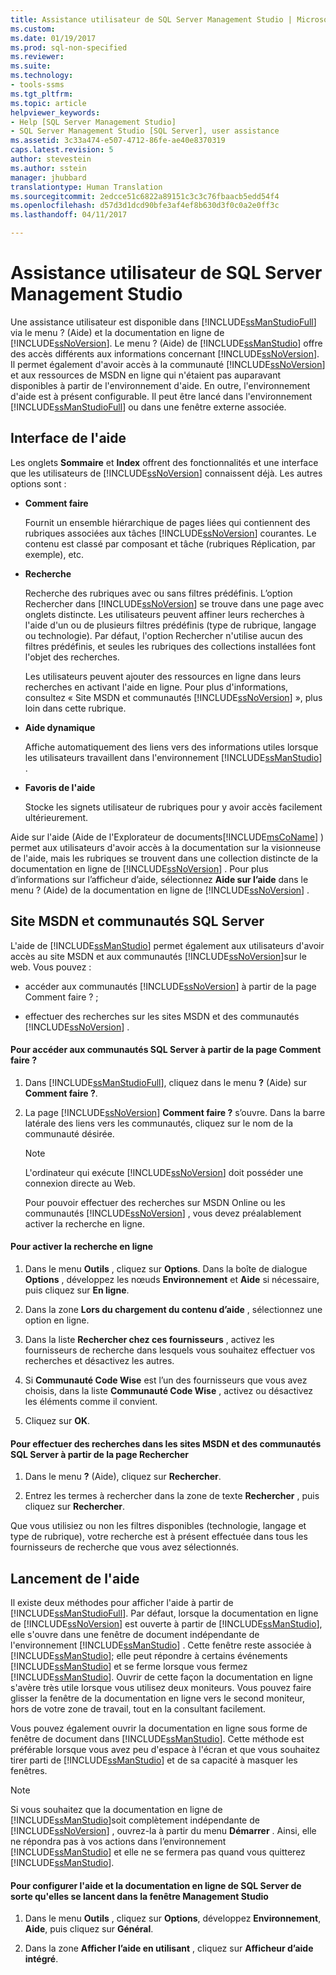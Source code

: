 ```yaml
---
title: Assistance utilisateur de SQL Server Management Studio | Microsoft Docs
ms.custom: 
ms.date: 01/19/2017
ms.prod: sql-non-specified
ms.reviewer: 
ms.suite: 
ms.technology:
- tools-ssms
ms.tgt_pltfrm: 
ms.topic: article
helpviewer_keywords:
- Help [SQL Server Management Studio]
- SQL Server Management Studio [SQL Server], user assistance
ms.assetid: 3c33a474-e507-4712-86fe-ae40e8370319
caps.latest.revision: 5
author: stevestein
ms.author: sstein
manager: jhubbard
translationtype: Human Translation
ms.sourcegitcommit: 2edcce51c6822a89151c3c3c76fbaacb5edd54f4
ms.openlocfilehash: d57d3d1dcd90bfe3af4ef8b630d3f0c0a2e0ff3c
ms.lasthandoff: 04/11/2017

---
```

# <a name="user-assistance-in-sql-server-management-studio"></a>Assistance utilisateur de SQL Server Management Studio
Une assistance utilisateur est disponible dans [!INCLUDE[ssManStudioFull](../includes/ssmanstudiofull_md.md)] via le menu ? (Aide) et la documentation en ligne de [!INCLUDE[ssNoVersion](../includes/ssnoversion_md.md)]. Le menu ? (Aide) de [!INCLUDE[ssManStudio](../includes/ssmanstudio_md.md)] offre des accès différents aux informations concernant [!INCLUDE[ssNoVersion](../includes/ssnoversion_md.md)]. Il permet également d'avoir accès à la communauté [!INCLUDE[ssNoVersion](../includes/ssnoversion_md.md)] et aux ressources de MSDN en ligne qui n'étaient pas auparavant disponibles à partir de l'environnement d'aide. En outre, l'environnement d'aide est à présent configurable. Il peut être lancé dans l'environnement [!INCLUDE[ssManStudioFull](../includes/ssmanstudiofull_md.md)] ou dans une fenêtre externe associée.  
  
## <a name="the-help-interface"></a>Interface de l'aide  
Les onglets **Sommaire** et **Index** offrent des fonctionnalités et une interface que les utilisateurs de [!INCLUDE[ssNoVersion](../includes/ssnoversion_md.md)] connaissent déjà. Les autres options sont :  
  
-   **Comment faire**  
  
    Fournit un ensemble hiérarchique de pages liées qui contiennent des rubriques associées aux tâches [!INCLUDE[ssNoVersion](../includes/ssnoversion_md.md)] courantes. Le contenu est classé par composant et tâche (rubriques Réplication, par exemple), etc.  
  
-   **Recherche**  
  
    Recherche des rubriques avec ou sans filtres prédéfinis. L’option Rechercher dans [!INCLUDE[ssNoVersion](../includes/ssnoversion_md.md)] se trouve dans une page avec onglets distincte. Les utilisateurs peuvent affiner leurs recherches à l'aide d'un ou de plusieurs filtres prédéfinis (type de rubrique, langage ou technologie). Par défaut, l'option Rechercher n'utilise aucun des filtres prédéfinis, et seules les rubriques des collections installées font l'objet des recherches.  
  
    Les utilisateurs peuvent ajouter des ressources en ligne dans leurs recherches en activant l'aide en ligne. Pour plus d'informations, consultez « Site MSDN et communautés [!INCLUDE[ssNoVersion](../includes/ssnoversion_md.md)] », plus loin dans cette rubrique.  
  
-   **Aide dynamique**  
  
    Affiche automatiquement des liens vers des informations utiles lorsque les utilisateurs travaillent dans l'environnement [!INCLUDE[ssManStudio](../includes/ssmanstudio_md.md)] .  
  
-   **Favoris de l'aide**  
  
    Stocke les signets utilisateur de rubriques pour y avoir accès facilement ultérieurement.  
  
Aide sur l'aide (Aide de l'Explorateur de documents[!INCLUDE[msCoName](../includes/msconame_md.md)] ) permet aux utilisateurs d'avoir accès à la documentation sur la visionneuse de l'aide, mais les rubriques se trouvent dans une collection distincte de la documentation en ligne de [!INCLUDE[ssNoVersion](../includes/ssnoversion_md.md)] . Pour plus d’informations sur l’afficheur d’aide, sélectionnez **Aide sur l’aide** dans le menu ? (Aide) de la documentation en ligne de [!INCLUDE[ssNoVersion](../includes/ssnoversion_md.md)] .  
  
## <a name="msdn-online-and-sql-server-communities"></a>Site MSDN et communautés SQL Server  
L'aide de [!INCLUDE[ssManStudio](../includes/ssmanstudio_md.md)] permet également aux utilisateurs d'avoir accès au site MSDN et aux communautés [!INCLUDE[ssNoVersion](../includes/ssnoversion_md.md)]sur le web. Vous pouvez :  
  
-   accéder aux communautés [!INCLUDE[ssNoVersion](../includes/ssnoversion_md.md)] à partir de la page Comment faire ? ;  
  
-   effectuer des recherches sur les sites MSDN et des communautés [!INCLUDE[ssNoVersion](../includes/ssnoversion_md.md)] .  
  
#### <a name="to-access-sql-server-focused-communities-from-the-how-do-i-page"></a>Pour accéder aux communautés SQL Server à partir de la page Comment faire ?  
  
1.  Dans [!INCLUDE[ssManStudioFull](../includes/ssmanstudiofull_md.md)], cliquez dans le menu **?** (Aide) sur **Comment faire ?**.  
  
2.  La page [!INCLUDE[ssNoVersion](../includes/ssnoversion_md.md)] **Comment faire ?** s’ouvre. Dans la barre latérale des liens vers les communautés, cliquez sur le nom de la communauté désirée.  
  
    > [!NOTE]  
    > L'ordinateur qui exécute [!INCLUDE[ssNoVersion](../includes/ssnoversion_md.md)] doit posséder une connexion directe au Web.  
  
    Pour pouvoir effectuer des recherches sur MSDN Online ou les communautés [!INCLUDE[ssNoVersion](../includes/ssnoversion_md.md)] , vous devez préalablement activer la recherche en ligne.  
  
#### <a name="to-enable-online-search"></a>Pour activer la recherche en ligne  
  
1.  Dans le menu **Outils** , cliquez sur **Options**. Dans la boîte de dialogue **Options** , développez les nœuds **Environnement** et **Aide** si nécessaire, puis cliquez sur **En ligne**.  
  
2.  Dans la zone **Lors du chargement du contenu d’aide** , sélectionnez une option en ligne.  
  
3.  Dans la liste **Rechercher chez ces fournisseurs** , activez les fournisseurs de recherche dans lesquels vous souhaitez effectuer vos recherches et désactivez les autres.  
  
4.  Si **Communauté Code Wise** est l’un des fournisseurs que vous avez choisis, dans la liste **Communauté Code Wise** , activez ou désactivez les éléments comme il convient.  
  
5.  Cliquez sur **OK**.  
  
#### <a name="to-search-msdn-online-and-sql-server-focused-communities-from-the-search-page"></a>Pour effectuer des recherches dans les sites MSDN et des communautés SQL Server à partir de la page Rechercher  
  
1.  Dans le menu **?** (Aide), cliquez sur **Rechercher**.  
  
2.  Entrez les termes à rechercher dans la zone de texte **Rechercher** , puis cliquez sur **Rechercher**.  
  
Que vous utilisiez ou non les filtres disponibles (technologie, langage et type de rubrique), votre recherche est à présent effectuée dans tous les fournisseurs de recherche que vous avez sélectionnés.  
  
## <a name="launching-help"></a>Lancement de l'aide  
Il existe deux méthodes pour afficher l'aide à partir de [!INCLUDE[ssManStudioFull](../includes/ssmanstudiofull_md.md)]. Par défaut, lorsque la documentation en ligne de [!INCLUDE[ssNoVersion](../includes/ssnoversion_md.md)] est ouverte à partir de [!INCLUDE[ssManStudio](../includes/ssmanstudio_md.md)], elle s'ouvre dans une fenêtre de document indépendante de l'environnement [!INCLUDE[ssManStudio](../includes/ssmanstudio_md.md)] . Cette fenêtre reste associée à [!INCLUDE[ssManStudio](../includes/ssmanstudio_md.md)]; elle peut répondre à certains événements [!INCLUDE[ssManStudio](../includes/ssmanstudio_md.md)] et se ferme lorsque vous fermez [!INCLUDE[ssManStudio](../includes/ssmanstudio_md.md)]. Ouvrir de cette façon la documentation en ligne s'avère très utile lorsque vous utilisez deux moniteurs. Vous pouvez faire glisser la fenêtre de la documentation en ligne vers le second moniteur, hors de votre zone de travail, tout en la consultant facilement.  
  
Vous pouvez également ouvrir la documentation en ligne sous forme de fenêtre de document dans [!INCLUDE[ssManStudio](../includes/ssmanstudio_md.md)]. Cette méthode est préférable lorsque vous avez peu d'espace à l'écran et que vous souhaitez tirer parti de [!INCLUDE[ssManStudio](../includes/ssmanstudio_md.md)] et de sa capacité à masquer les fenêtres.  
  
> [!NOTE]  
> Si vous souhaitez que la documentation en ligne de [!INCLUDE[ssManStudio](../includes/ssmanstudio_md.md)]soit complètement indépendante de [!INCLUDE[ssNoVersion](../includes/ssnoversion_md.md)] , ouvrez-la à partir du menu **Démarrer** . Ainsi, elle ne répondra pas à vos actions dans l’environnement [!INCLUDE[ssManStudio](../includes/ssmanstudio_md.md)] et elle ne se fermera pas quand vous quitterez [!INCLUDE[ssManStudio](../includes/ssmanstudio_md.md)].  
  
#### <a name="to-configure-help-and-sql-server-books-online-to-launch-inside-the-management-studio-window"></a>Pour configurer l'aide et la documentation en ligne de SQL Server de sorte qu'elles se lancent dans la fenêtre Management Studio  
  
1.  Dans le menu **Outils** , cliquez sur **Options**, développez **Environnement**, **Aide**, puis cliquez sur **Général**.  
  
2.  Dans la zone **Afficher l’aide en utilisant** , cliquez sur **Afficheur d’aide intégré**.  
  

